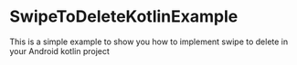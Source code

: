 # SwipeToDeleteKotlinExample
This is a simple example to show you how to implement swipe to delete in your Android kotlin project 
